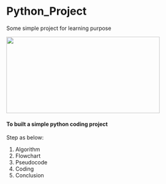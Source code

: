 # Python_Project
Some simple project for learning purpose

<img align="centre" width="400" height="200" src="https://th.bing.com/th/id/OIP.njnkKsXuwvc5cYpRSH26ywHaFd?pid=ImgDet&rs=1">

#### To built a simple python coding project
Step as below:
1. Algorithm
2. Flowchart
3. Pseudocode
4. Coding
5. Conclusion
